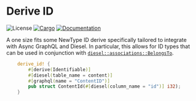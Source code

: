 # Derive ID

![License](https://img.shields.io/badge/license-MIT-green.svg)
[![Cargo](https://img.shields.io/crates/v/derive-id.svg)](https://crates.io/crates/derive-id)
[![Documentation](https://docs.rs/derive-id/badge.svg)](https://docs.rs/derive-id)

A one size fits some NewType ID derive specifically tailored to integrate with Async GraphQL and Diesel. In particular, this allows for ID types that can be used in conjunction with [`diesel::associations::BelongsTo`](http://docs.diesel.rs/diesel/associations/trait.BelongsTo.html).

```rust
	derive_id! {
		#[derive(Identifiable)]
		#[diesel(table_name = content)]
		#[graphql(name = "ContentID")]
		pub struct ContentId(#[diesel(column_name = "id")] i32);
	}
```
